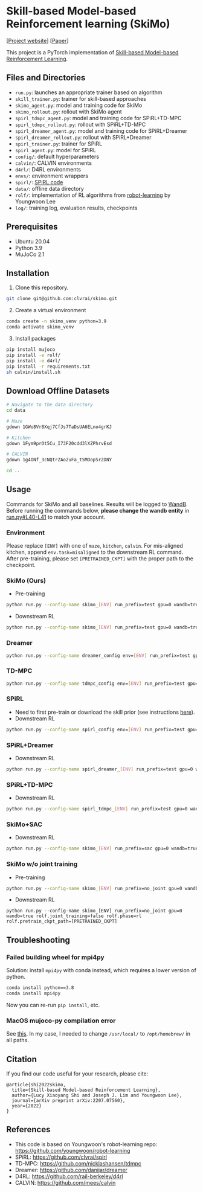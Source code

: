 # Skill-based Model-based Reinforcement learning (SkiMo)

[[Project website](https://clvrai.com/skimo)] [[Paper](https://arxiv.org/abs/2207.07560)]

This project is a PyTorch implementation of [Skill-based Model-based Reinforcement Learning](https://clvrai.com/skimo).


## Files and Directories
* `run.py`: launches an appropriate trainer based on algorithm
* `skill_trainer.py`: trainer for skill-based approaches
* `skimo_agent.py`: model and training code for SkiMo
* `skimo_rollout.py`: rollout with SkiMo agent
* `spirl_tdmpc_agent.py`: model and training code for SPiRL+TD-MPC
* `spirl_tdmpc_rollout.py`: rollout with SPiRL+TD-MPC
* `spirl_dreamer_agent.py`: model and training code for SPiRL+Dreamer
* `spirl_dreamer_rollout.py`: rollout with SPiRL+Dreamer
* `spirl_trainer.py`: trainer for SPiRL
* `spirl_agent.py`: model for SPiRL
* `config/`: default hyperparameters
* `calvin/`: CALVIN environments
* `d4rl/`: D4RL environments
* `envs/`: environment wrappers
* `spirl/`: [SPiRL code](https://github.com/clvrai/spirl)
* `data/`: offline data directory
* `rolf/`: implementation of RL algorithms from [robot-learning](https://github.com/youngwoon/robot-learining) by Youngwoon Lee
* `log/`: training log, evaluation results, checkpoints


## Prerequisites
* Ubuntu 20.04
* Python 3.9
* MuJoCo 2.1


## Installation

1. Clone this repository.
```bash
git clone git@github.com:clvrai/skimo.git
```

2. Create a virtual environment
```bash
conda create -n skimo_venv python=3.9
conda activate skimo_venv
```

3. Install packages
```bash
pip install mujoco
pip install -e rolf/
pip install -e d4rl/
pip install -r requirements.txt
sh calvin/install.sh
```


## Download Offline Datasets

```bash
# Navigate to the data directory
cd data

# Maze
gdown 1GWo8Vr8Xqj7CfJs7TaDsUA6ELno4grKJ

# Kitchen
gdown 1Fym9prOt5Cu_I73F20cdd3lXZPhrvEsd

# CALVIN
gdown 1g4ONf_3cNQtrZAo2uFa_t5MOopSr2DNY

cd ..
```


## Usage
Commands for SkiMo and all baselines. Results will be logged to [WandB](https://wandb.ai/site). Before running the commands below, **please change the wandb entity** in [run.py#L40-L41](run.py#L40-L41) to match your account.

### Environment

Please replace `[ENV]` with one of `maze`, `kitchen`, `calvin`. For mis-aligned kitchen, append `env.task=misaligned` to the downstream RL command.
After pre-training, please set `[PRETRAINED_CKPT]` with the proper path to the checkpoint.

### SkiMo (Ours)
* Pre-training
```bash
python run.py --config-name skimo_[ENV] run_prefix=test gpu=0 wandb=true
```

* Downstream RL
```bash
python run.py --config-name skimo_[ENV] run_prefix=test gpu=0 wandb=true rolf.phase=rl rolf.pretrain_ckpt_path=[PRETRAINED_CKPT]
```

### Dreamer
```bash
python run.py --config-name dreamer_config env=[ENV] run_prefix=test gpu=0 wandb=true
```

### TD-MPC
```bash
python run.py --config-name tdmpc_config env=[ENV] run_prefix=test gpu=0 wandb=true
```

### SPiRL
* Need to first pre-train or download the skill prior (see instructions [here](https://github.com/clvrai/spirl#example-commands)).
* Downstream RL
```bash
python run.py --config-name spirl_config env=[ENV] run_prefix=test gpu=0 wandb=true
```

### SPiRL+Dreamer
* Downstream RL
```bash
python run.py --config-name spirl_dreamer_[ENV] run_prefix=test gpu=0 wandb=true
```

### SPiRL+TD-MPC
* Downstream RL
```bash
python run.py --config-name spirl_tdmpc_[ENV] run_prefix=test gpu=0 wandb=true
```

### SkiMo+SAC
* Downstream RL
```bash
python run.py --config-name skimo_[ENV] run_prefix=sac gpu=0 wandb=true rolf.phase=rl rolf.use_cem=false rolf.n_skill=1 rolf.prior_reg_critic=true rolf.sac=true rolf.pretrain_ckpt_path=[PRETRAINED_CKPT]
```

### SkiMo w/o joint training
* Pre-training
```bash
python run.py --config-name skimo_[ENV] run_prefix=no_joint gpu=0 wandb=true rolf.joint_training=false
```

* Downstream RL
```
python run.py --config-name skimo_[ENV] run_prefix=no_joint gpu=0 wandb=true rolf.joint_training=false rolf.phase=rl rolf.pretrain_ckpt_path=[PRETRAINED_CKPT]
```


## Troubleshooting

### Failed building wheel for mpi4py
Solution: install `mpi4py` with conda instead, which requires a lower version of python.
```bash
conda install python==3.8
conda install mpi4py
```
Now you can re-run `pip install`, etc.

### MacOS mujoco-py compilation error
See [this](https://github.com/openai/mujoco-py#youre-on-macos-and-you-see-clang-error-unsupported-option--fopenmp). In my case, I needed to change `/usr/local/` to `/opt/homebrew/` in all paths.


## Citation

If you find our code useful for your research, please cite:
```
@article{shi2022skimo,
  title={Skill-based Model-based Reinforcement Learning},
  author={Lucy Xiaoyang Shi and Joseph J. Lim and Youngwoon Lee},
  journal={arXiv preprint arXiv:2207.07560},
  year={2022}
}
```


## References
* This code is based on Youngwoon's robot-learning repo: https://github.com/youngwoon/robot-learning
* SPiRL: https://github.com/clvrai/spirl
* TD-MPC: https://github.com/nicklashansen/tdmpc
* Dreamer: https://github.com/danijar/dreamer
* D4RL: https://github.com/rail-berkeley/d4rl
* CALVIN: https://github.com/mees/calvin

